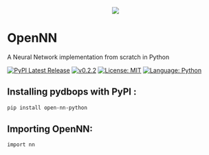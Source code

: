 <div align="center">
  <img src="https://user-images.githubusercontent.com/85283622/206227131-e25b01d8-4c35-4770-a4e9-728655766858.png"></a>
</div>

# OpenNN
A Neural Network implementation from scratch in Python

[![PyPI Latest Release](https://img.shields.io/pypi/v/open-nn-python.svg?style=flat&logo=pypi)](https://pypi.org/project/open-nn-python/)
[![v0.2.2](https://img.shields.io/badge/version-v0.2.2-red.svg?style=flat&logo=numpy)](https://github.com/NotShrirang/OpenNN)
[![License: MIT](https://img.shields.io/badge/license-MIT-brightgreen.svg?style=flat&logo=license)](https://github.com/NotShrirang/OpenNN/blob/main/LICENSE)
[![Language: Python](https://img.shields.io/badge/language-python-blue.svg?style=flat&logo=python)](https://www.python.org/)

## Installing pydbops with PyPI :

```sh
pip install open-nn-python
```

## Importing OpenNN:

```sh
import nn
```
